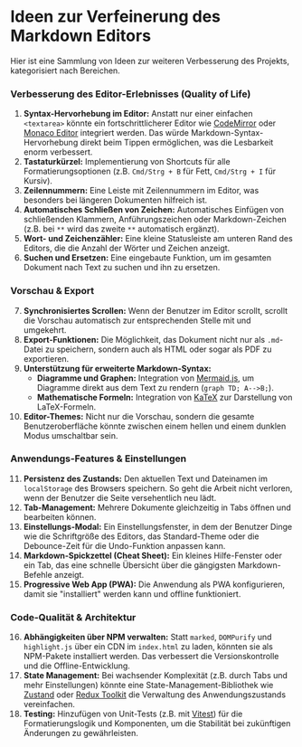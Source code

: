 # Ideen zur Verfeinerung des Markdown Editors

Hier ist eine Sammlung von Ideen zur weiteren Verbesserung des Projekts, kategorisiert nach Bereichen.

### Verbesserung des Editor-Erlebnisses (Quality of Life)

1.  **Syntax-Hervorhebung im Editor:** Anstatt nur einer einfachen `<textarea>` könnte ein fortschrittlicherer Editor wie [CodeMirror](https://codemirror.net/) oder [Monaco Editor](https://microsoft.github.io/monaco-editor/) integriert werden. Das würde Markdown-Syntax-Hervorhebung direkt beim Tippen ermöglichen, was die Lesbarkeit enorm verbessert.
2.  **Tastaturkürzel:** Implementierung von Shortcuts für alle Formatierungsoptionen (z.B. `Cmd/Strg + B` für Fett, `Cmd/Strg + I` für Kursiv).
3.  **Zeilennummern:** Eine Leiste mit Zeilennummern im Editor, was besonders bei längeren Dokumenten hilfreich ist.
4.  **Automatisches Schließen von Zeichen:** Automatisches Einfügen von schließenden Klammern, Anführungszeichen oder Markdown-Zeichen (z.B. bei `**` wird das zweite `**` automatisch ergänzt).
5.  **Wort- und Zeichenzähler:** Eine kleine Statusleiste am unteren Rand des Editors, die die Anzahl der Wörter und Zeichen anzeigt.
6.  **Suchen und Ersetzen:** Eine eingebaute Funktion, um im gesamten Dokument nach Text zu suchen und ihn zu ersetzen.

### Vorschau & Export

7.  **Synchronisiertes Scrollen:** Wenn der Benutzer im Editor scrollt, scrollt die Vorschau automatisch zur entsprechenden Stelle mit und umgekehrt.
8.  **Export-Funktionen:** Die Möglichkeit, das Dokument nicht nur als `.md`-Datei zu speichern, sondern auch als HTML oder sogar als PDF zu exportieren.
9.  **Unterstützung für erweiterte Markdown-Syntax:**
    *   **Diagramme und Graphen:** Integration von [Mermaid.js](https://mermaid.js.org/), um Diagramme direkt aus dem Text zu rendern (`graph TD; A-->B;`).
    *   **Mathematische Formeln:** Integration von [KaTeX](https://katex.org/) zur Darstellung von LaTeX-Formeln.
10. **Editor-Themes:** Nicht nur die Vorschau, sondern die gesamte Benutzeroberfläche könnte zwischen einem hellen und einem dunklen Modus umschaltbar sein.

### Anwendungs-Features & Einstellungen

11. **Persistenz des Zustands:** Den aktuellen Text und Dateinamen im `localStorage` des Browsers speichern. So geht die Arbeit nicht verloren, wenn der Benutzer die Seite versehentlich neu lädt.
12. **Tab-Management:** Mehrere Dokumente gleichzeitig in Tabs öffnen und bearbeiten können.
13. **Einstellungs-Modal:** Ein Einstellungsfenster, in dem der Benutzer Dinge wie die Schriftgröße des Editors, das Standard-Theme oder die Debounce-Zeit für die Undo-Funktion anpassen kann.
14. **Markdown-Spickzettel (Cheat Sheet):** Ein kleines Hilfe-Fenster oder ein Tab, das eine schnelle Übersicht über die gängigsten Markdown-Befehle anzeigt.
15. **Progressive Web App (PWA):** Die Anwendung als PWA konfigurieren, damit sie "installiert" werden kann und offline funktioniert.

### Code-Qualität & Architektur

16. **Abhängigkeiten über NPM verwalten:** Statt `marked`, `DOMPurify` und `highlight.js` über ein CDN im `index.html` zu laden, könnten sie als NPM-Pakete installiert werden. Das verbessert die Versionskontrolle und die Offline-Entwicklung.
17. **State Management:** Bei wachsender Komplexität (z.B. durch Tabs und mehr Einstellungen) könnte eine State-Management-Bibliothek wie [Zustand](https://github.com/pmndrs/zustand) oder [Redux Toolkit](https://redux-toolkit.js.org/) die Verwaltung des Anwendungszustands vereinfachen.
18. **Testing:** Hinzufügen von Unit-Tests (z.B. mit [Vitest](https://vitest.dev/)) für die Formatierungslogik und Komponenten, um die Stabilität bei zukünftigen Änderungen zu gewährleisten.
